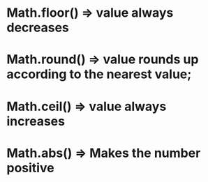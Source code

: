 # Math.floor() => value always decreases
# Math.round() => value rounds up according to the nearest value;
# Math.ceil()  => value always increases
# Math.abs()   => Makes the number positive